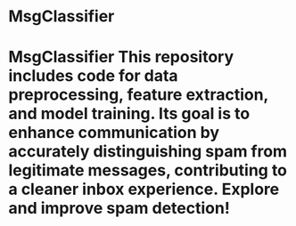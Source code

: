 # MsgClassifier
 # MsgClassifier  This repository includes code for data preprocessing, feature extraction, and model training. Its goal is to enhance communication by accurately distinguishing spam from legitimate messages, contributing to a cleaner inbox experience. Explore and improve spam detection!
